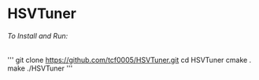 # HSVTuner
###### To Install and Run:
'''
git clone https://github.com/tcf0005/HSVTuner.git
cd HSVTuner
cmake .
make 
./HSVTuner
'''
